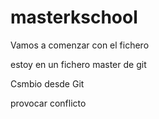 # masterkschool

Vamos a comenzar con el fichero

estoy en un fichero master de git

Csmbio desde Git

provocar conflicto
